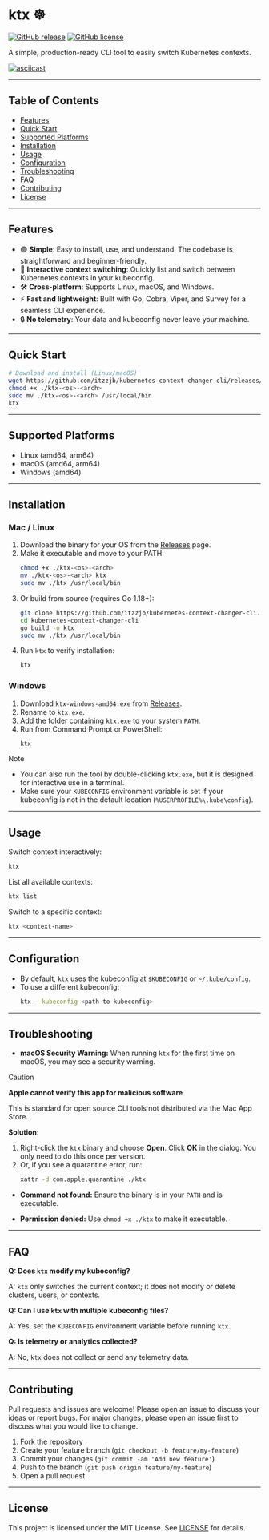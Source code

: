 # ktx ☸️

[![GitHub release](https://img.shields.io/github/v/release/itzzjb/kubernetes-context-changer-cli)](https://github.com/itzzjb/kubernetes-context-changer-cli/releases)
[![GitHub license](https://img.shields.io/github/license/itzzjb/kubernetes-context-changer-cli)](LICENSE)

A simple, production-ready CLI tool to easily switch Kubernetes contexts.

[![asciicast](https://asciinema.org/a/AXH4Oy2RoQKhzeN3oV9dFrZ4Y.svg)](https://asciinema.org/a/AXH4Oy2RoQKhzeN3oV9dFrZ4Y?t=1)

---

## Table of Contents
- [Features](#features)
- [Quick Start](#quick-start)
- [Supported Platforms](#supported-platforms)
- [Installation](#installation)
- [Usage](#usage)
- [Configuration](#configuration)
- [Troubleshooting](#troubleshooting)
- [FAQ](#faq)
- [Contributing](#contributing)
- [License](#license)

---

## Features
- 🟢 **Simple**: Easy to install, use, and understand. The codebase is straightforward and beginner-friendly.
- 🚀 **Interactive context switching**: Quickly list and switch between Kubernetes contexts in your kubeconfig.
- 🛠️ **Cross-platform**: Supports Linux, macOS, and Windows.
- ⚡ **Fast and lightweight**: Built with Go, Cobra, Viper, and Survey for a seamless CLI experience.
- 🔒 **No telemetry**: Your data and kubeconfig never leave your machine.

---

## Quick Start

```sh
# Download and install (Linux/macOS)
wget https://github.com/itzzjb/kubernetes-context-changer-cli/releases/latest/download/ktx-<os>-<arch>
chmod +x ./ktx-<os>-<arch>
sudo mv ./ktx-<os>-<arch> /usr/local/bin
ktx
```

---

## Supported Platforms
- Linux (amd64, arm64)
- macOS (amd64, arm64)
- Windows (amd64)

---

## Installation

### Mac / Linux
1. Download the binary for your OS from the [Releases](https://github.com/itzzjb/kubernetes-context-changer-cli/releases) page.
2. Make it executable and move to your PATH:
   ```sh
   chmod +x ./ktx-<os>-<arch>
   mv ./ktx-<os>-<arch> ktx
   sudo mv ./ktx /usr/local/bin
   ```
3. Or build from source (requires Go 1.18+):
   ```sh
   git clone https://github.com/itzzjb/kubernetes-context-changer-cli.git
   cd kubernetes-context-changer-cli
   go build -o ktx
   sudo mv ./ktx /usr/local/bin
   ```
4. Run `ktx` to verify installation:
   ```sh
   ktx
   ```

### Windows
1. Download `ktx-windows-amd64.exe` from [Releases](https://github.com/itzzjb/kubernetes-context-changer-cli/releases).
2. Rename to `ktx.exe`.
3. Add the folder containing `ktx.exe` to your system `PATH`.
4. Run from Command Prompt or PowerShell:
   ```sh
   ktx
   ```
> [!NOTE]
> - You can also run the tool by double-clicking `ktx.exe`, but it is designed for interactive use in a terminal.
> - Make sure your `KUBECONFIG` environment variable is set if your kubeconfig is not in the default location (`%USERPROFILE%\.kube\config`).

---

## Usage

Switch context interactively:
```sh
ktx
```

List all available contexts:
```sh
ktx list
```

Switch to a specific context:
```sh
ktx <context-name>
```

---

## Configuration

- By default, `ktx` uses the kubeconfig at `$KUBECONFIG` or `~/.kube/config`.
- To use a different kubeconfig:
  ```sh
  ktx --kubeconfig <path-to-kubeconfig>
  ```

---

## Troubleshooting

- **macOS Security Warning:**
  When running `ktx` for the first time on macOS, you may see a security warning.

> [!CAUTION]
> **Apple cannot verify this app for malicious software**
>
> This is standard for open source CLI tools not distributed via the Mac App Store.
>
> **Solution:**
> 1. Right-click the `ktx` binary and choose **Open**. Click **OK** in the dialog. You only need to do this once per version.
> 2. Or, if you see a quarantine error, run:
>    ```sh
>    xattr -d com.apple.quarantine ./ktx
>    ```

- **Command not found:**
  Ensure the binary is in your `PATH` and is executable.

- **Permission denied:**
  Use `chmod +x ./ktx` to make it executable.

---

## FAQ

**Q: Does `ktx` modify my kubeconfig?**

A: `ktx` only switches the current context; it does not modify or delete clusters, users, or contexts.

**Q: Can I use `ktx` with multiple kubeconfig files?**

A: Yes, set the `KUBECONFIG` environment variable before running `ktx`.

**Q: Is telemetry or analytics collected?**

A: No, `ktx` does not collect or send any telemetry data.

---

## Contributing

Pull requests and issues are welcome! Please open an issue to discuss your ideas or report bugs. For major changes, please open an issue first to discuss what you would like to change.

1. Fork the repository
2. Create your feature branch (`git checkout -b feature/my-feature`)
3. Commit your changes (`git commit -am 'Add new feature'`)
4. Push to the branch (`git push origin feature/my-feature`)
5. Open a pull request

---

## License

This project is licensed under the MIT License. See [LICENSE](LICENSE) for details.
